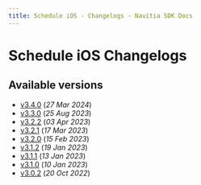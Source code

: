 ```yaml
---
title: Schedule iOS - Changelogs - Navitia SDK Docs
---
```


# Schedule iOS Changelogs

## Available versions

* [v3.4.0](releases/3.4.0/index.md) (_27 Mar 2024_)
* [v3.3.0](releases/3.3.0/index.md) (_25 Aug 2023_)
* [v3.2.2](releases/3.2.2/index.md) (_03 Apr 2023_)
* [v3.2.1](releases/3.2.1/index.md) (_17 Mar 2023_)
* [v3.2.0](releases/3.2.0/index.md) (_15 Feb 2023_)
* [v3.1.2](releases/3.1.2/index.md) (_19 Jan 2023_)
* [v3.1.1](releases/3.1.1/index.md) (_13 Jan 2023_)
* [v3.1.0](releases/3.1.0/index.md) (_10 Jan 2023_)
* [v3.0.2](releases/3.0.2/index.md) (_20 Oct 2022_)
